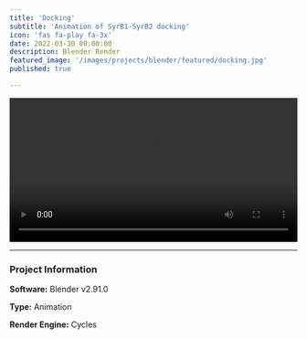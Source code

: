 ```yaml
---
title: 'Docking'
subtitle: 'Animation of SyrB1-SyrB2 docking'
icon: 'fas fa-play fa-3x'
date: 2022-03-30 00:00:00
description: Blender Render
featured_image: '/images/projects/blender/featured/docking.jpg'
published: true

---
```


<video controls loop autoplay style="width: 100%; height: auto;">
    <source src="/images/projects/blender/full_size/docking.mp4" type="video/mp4">
</video>

---

### Project Information

**Software:** Blender v2.91.0

**Type:** Animation

**Render Engine:** Cycles
